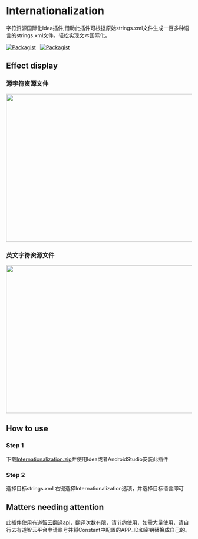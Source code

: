 # Internationalization
字符资源国际化Idea插件,借助此插件可根据原始strings.xml文件生成一百多种语言的strings.xml文件。轻松实现文本国际化。

[![Packagist](https://img.shields.io/badge/Version-1.3-green.svg)](https://github.com/old-traveler/Internationalization)&nbsp;&nbsp;
[![Packagist](https://img.shields.io/badge/Download-676kb-red.svg)](https://raw.githubusercontent.com/old-traveler/Internationalization/master/Internationalization.zip)&nbsp;&nbsp;

## Effect display

### 源字符资源文件
 <div>
  <img src="https://raw.githubusercontent.com/old-traveler/Internationalization/master/image/original.png" width = "640" height= "400">
 </div>

### 英文字符资源文件

 <div>
   <img src="https://raw.githubusercontent.com/old-traveler/Internationalization/master/image/result.png" width = "640" height= "400">
  </div>

## How to use

### Step 1

下载[Internationalization.zip](https://raw.githubusercontent.com/old-traveler/Internationalization/master/Internationalization.zip)并使用Idea或者AndroidStudio安装此插件

### Step 2

选择目标strings.xml 右键选择Internationalization选项，并选择目标语言即可

## Matters needing attention
此插件使用有道[智云翻译api](https://ai.youdao.com/gw.s)，翻译次数有限，请节约使用，如需大量使用，请自行去有道智云平台申请账号并将Constant中配置的APP_ID和密钥替换成自己的。








